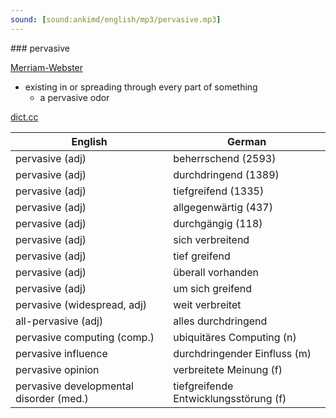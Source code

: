 ```yaml
---
sound: [sound:ankimd/english/mp3/pervasive.mp3]
---
```


\### pervasive

[Merriam-Webster](https://www.merriam-webster.com/dictionary/pervasive)

- existing in or spreading through every part of something
    - a pervasive odor

[dict.cc](https://www.dict.cc/pervasive)

| English        | German       |
| -------------- | ------------ |
| pervasive (adj) | beherrschend (2593) |
| pervasive (adj) | durchdringend (1389) |
| pervasive (adj) | tiefgreifend (1335) |
| pervasive (adj) | allgegenwärtig (437) |
| pervasive (adj) | durchgängig (118) |
| pervasive (adj) | sich verbreitend |
| pervasive (adj) | tief greifend |
| pervasive (adj) | überall vorhanden |
| pervasive (adj) | um sich greifend |
| pervasive (widespread, adj) | weit verbreitet |
| all-pervasive (adj) | alles durchdringend |
| pervasive computing (comp.) | ubiquitäres Computing (n) |
| pervasive influence | durchdringender Einfluss (m) |
| pervasive opinion | verbreitete Meinung (f) |
| pervasive developmental disorder <PDD> (med.) | tiefgreifende Entwicklungsstörung (f) |

